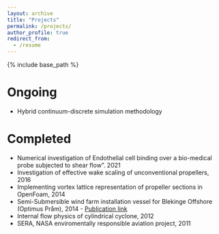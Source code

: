```yaml
---
layout: archive
title: "Projects"
permalink: /projects/
author_profile: true
redirect_from:
  - /resume
---
```


{% include base_path %}

Ongoing
======
* Hybrid continuum-discrete simulation methodology

Completed
======
* Numerical investigation of Endothelial cell binding over a bio-medical probe subjected to shear flow”. 2021
* Investigation of effective wake scaling of unconventional propellers, 2016
* Implementing vortex lattice representation of propeller sections in OpenFoam, 2014
* Semi-Submersible wind farm installation vessel for Blekinge Offshore (Optimus Pråm), 2014 - [Publication link](https://research.chalmers.se/publication/208702)
* Internal flow physics of cylindrical cyclone, 2012
* SERA, NASA enviromentally responsible aviation project, 2011

